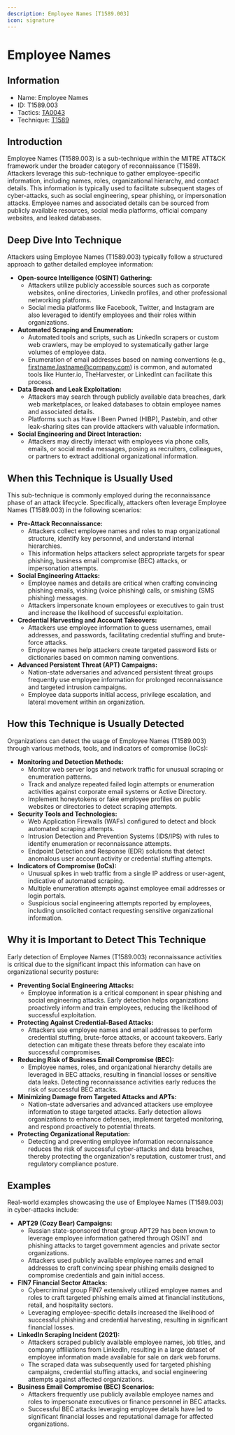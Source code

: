 ```yaml
---
description: Employee Names [T1589.003]
icon: signature
---
```


# Employee Names

## Information

- Name: Employee Names
- ID: T1589.003
- Tactics: [TA0043](../TA0043/TA0043.md)
- Technique: [T1589](T1589.md)

## Introduction

Employee Names (T1589.003) is a sub-technique within the MITRE ATT\&CK framework under the broader category of reconnaissance (T1589). Attackers leverage this sub-technique to gather employee-specific information, including names, roles, organizational hierarchy, and contact details. This information is typically used to facilitate subsequent stages of cyber-attacks, such as social engineering, spear phishing, or impersonation attacks. Employee names and associated details can be sourced from publicly available resources, social media platforms, official company websites, and leaked databases.

## Deep Dive Into Technique

Attackers using Employee Names (T1589.003) typically follow a structured approach to gather detailed employee information:

- **Open-source Intelligence (OSINT) Gathering:**
  - Attackers utilize publicly accessible sources such as corporate websites, online directories, LinkedIn profiles, and other professional networking platforms.
  - Social media platforms like Facebook, Twitter, and Instagram are also leveraged to identify employees and their roles within organizations.
- **Automated Scraping and Enumeration:**
  - Automated tools and scripts, such as LinkedIn scrapers or custom web crawlers, may be employed to systematically gather large volumes of employee data.
  - Enumeration of email addresses based on naming conventions (e.g., [firstname.lastname@company.com](mailto:firstname.lastname@company.com)) is common, and automated tools like Hunter.io, TheHarvester, or LinkedInt can facilitate this process.
- **Data Breach and Leak Exploitation:**
  - Attackers may search through publicly available data breaches, dark web marketplaces, or leaked databases to obtain employee names and associated details.
  - Platforms such as Have I Been Pwned (HIBP), Pastebin, and other leak-sharing sites can provide attackers with valuable information.
- **Social Engineering and Direct Interaction:**
  - Attackers may directly interact with employees via phone calls, emails, or social media messages, posing as recruiters, colleagues, or partners to extract additional organizational information.

## When this Technique is Usually Used

This sub-technique is commonly employed during the reconnaissance phase of an attack lifecycle. Specifically, attackers often leverage Employee Names (T1589.003) in the following scenarios:

- **Pre-Attack Reconnaissance:**
  - Attackers collect employee names and roles to map organizational structure, identify key personnel, and understand internal hierarchies.
  - This information helps attackers select appropriate targets for spear phishing, business email compromise (BEC) attacks, or impersonation attempts.
- **Social Engineering Attacks:**
  - Employee names and details are critical when crafting convincing phishing emails, vishing (voice phishing) calls, or smishing (SMS phishing) messages.
  - Attackers impersonate known employees or executives to gain trust and increase the likelihood of successful exploitation.
- **Credential Harvesting and Account Takeovers:**
  - Attackers use employee information to guess usernames, email addresses, and passwords, facilitating credential stuffing and brute-force attacks.
  - Employee names help attackers create targeted password lists or dictionaries based on common naming conventions.
- **Advanced Persistent Threat (APT) Campaigns:**
  - Nation-state adversaries and advanced persistent threat groups frequently use employee information for prolonged reconnaissance and targeted intrusion campaigns.
  - Employee data supports initial access, privilege escalation, and lateral movement within an organization.

## How this Technique is Usually Detected

Organizations can detect the usage of Employee Names (T1589.003) through various methods, tools, and indicators of compromise (IoCs):

- **Monitoring and Detection Methods:**
  - Monitor web server logs and network traffic for unusual scraping or enumeration patterns.
  - Track and analyze repeated failed login attempts or enumeration activities against corporate email systems or Active Directory.
  - Implement honeytokens or fake employee profiles on public websites or directories to detect scraping attempts.
- **Security Tools and Technologies:**
  - Web Application Firewalls (WAFs) configured to detect and block automated scraping attempts.
  - Intrusion Detection and Prevention Systems (IDS/IPS) with rules to identify enumeration or reconnaissance attempts.
  - Endpoint Detection and Response (EDR) solutions that detect anomalous user account activity or credential stuffing attempts.
- **Indicators of Compromise (IoCs):**
  - Unusual spikes in web traffic from a single IP address or user-agent, indicative of automated scraping.
  - Multiple enumeration attempts against employee email addresses or login portals.
  - Suspicious social engineering attempts reported by employees, including unsolicited contact requesting sensitive organizational information.

## Why it is Important to Detect This Technique

Early detection of Employee Names (T1589.003) reconnaissance activities is critical due to the significant impact this information can have on organizational security posture:

- **Preventing Social Engineering Attacks:**
  - Employee information is a critical component in spear phishing and social engineering attacks. Early detection helps organizations proactively inform and train employees, reducing the likelihood of successful exploitation.
- **Protecting Against Credential-Based Attacks:**
  - Attackers use employee names and email addresses to perform credential stuffing, brute-force attacks, or account takeovers. Early detection can mitigate these threats before they escalate into successful compromises.
- **Reducing Risk of Business Email Compromise (BEC):**
  - Employee names, roles, and organizational hierarchy details are leveraged in BEC attacks, resulting in financial losses or sensitive data leaks. Detecting reconnaissance activities early reduces the risk of successful BEC attacks.
- **Minimizing Damage from Targeted Attacks and APTs:**
  - Nation-state adversaries and advanced attackers use employee information to stage targeted attacks. Early detection allows organizations to enhance defenses, implement targeted monitoring, and respond proactively to potential threats.
- **Protecting Organizational Reputation:**
  - Detecting and preventing employee information reconnaissance reduces the risk of successful cyber-attacks and data breaches, thereby protecting the organization's reputation, customer trust, and regulatory compliance posture.

## Examples

Real-world examples showcasing the use of Employee Names (T1589.003) in cyber-attacks include:

- **APT29 (Cozy Bear) Campaigns:**
  - Russian state-sponsored threat group APT29 has been known to leverage employee information gathered through OSINT and phishing attacks to target government agencies and private sector organizations.
  - Attackers used publicly available employee names and email addresses to craft convincing spear phishing emails designed to compromise credentials and gain initial access.
- **FIN7 Financial Sector Attacks:**
  - Cybercriminal group FIN7 extensively utilized employee names and roles to craft targeted phishing emails aimed at financial institutions, retail, and hospitality sectors.
  - Leveraging employee-specific details increased the likelihood of successful phishing and credential harvesting, resulting in significant financial losses.
- **LinkedIn Scraping Incident (2021):**
  - Attackers scraped publicly available employee names, job titles, and company affiliations from LinkedIn, resulting in a large dataset of employee information made available for sale on dark web forums.
  - The scraped data was subsequently used for targeted phishing campaigns, credential stuffing attacks, and social engineering attempts against affected organizations.
- **Business Email Compromise (BEC) Scenarios:**
  - Attackers frequently use publicly available employee names and roles to impersonate executives or finance personnel in BEC attacks.
  - Successful BEC attacks leveraging employee details have led to significant financial losses and reputational damage for affected organizations.

